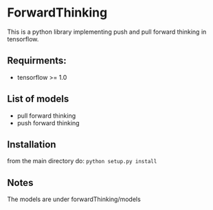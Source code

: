 # ForwardThinking

This is a python library implementing push and pull forward thinking in tensorflow.

## Requirments:
 - tensorflow >= 1.0

## List of models
 - pull forward thinking
 - push forward thinking

## Installation
from the main directory do:
`python setup.py install`

## Notes
The models are under forwardThinking/models

